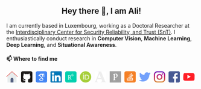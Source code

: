 <h2 style="text-align: center;">Hey there 👋, I am Ali!</h2>

I am currently based in Luxembourg, working as a Doctoral Researcher at the [Interdisciplinary Center for Security Reliability, and Trust (SnT)](https://wwwen.uni.lu/snt "Interdisciplinary Center for Security Reliability, and Trust (SnT)"). I enthusiastically conduct research in **Computer Vision**, **Machine Learning**, **Deep Learning**, and **Situational Awareness**.

#### 📫 Where to find me

<div style="display: grid; gap: 4px; grid-auto-flow: column; align-items: center;">
<a href="https://wwwen.uni.lu/snt/people/ali_tourani" target="_blank"><img src="logos/home.svg" width="30px" alt="Home" /></a>
<a href="https://github.com/alitourani" target="_blank"><img src="logos/github.svg" width="30px" alt="GitHub" /></a>
<a href="http://scholar.google.com/citations?user=_VkNRkUAAAAJ&hl=en" target="_blank"><img src="logos/gscholar.svg" width="30px" alt="Google Scholar" /></a>
<a href="https://ir.linkedin.com/in/alitourani" target="_blank"><img src="logos/linkedin.svg" width="30px" alt="LinkedIn" /></a>
<a href="https://www.researchgate.net/profile/Ali_Tourani" target="_blank"><img src="logos/researchgate.svg" width="30px" alt="Researchgate" /></a>
<a href="https://orcid.org/0000-0002-6955-1172" target="_blank"><img src="logos/orcid.svg" width="30px" alt="ORCID" /></a>
<a href="https://uni-lu.academia.edu/AliTourani" target="_blank"><img src="logos/academia.svg" width="30px" alt="Academia" /></a>
<a href="https://publons.com/researcher/4901888/ali-tourani/" target="_blank"><img src="logos/publons.svg" width="30px" alt="Publons" /></a>
<a href="https://stackoverflow.com/users/2425822/alex-trn" target="_blank"><img src="logos/stackoverflow.svg" width="30px" alt="StackOverflow" /></a>
<a href="https://twitter.com/a_tourani" target="_blank"><img src="logos/twitter.svg" width="30px" alt="Twitter" /></a>
<a href="https://www.instagram.com/alitourani_" target="_blank"><img src="logos/instagram.svg" width="30px" alt="Instagram" /></a>
<a href="https://www.facebook.com/ali.tourani/" target="_blank"><img src="logos/facebook.svg" width="30px" alt="Facebook" /></a>
<a href="https://www.youtube.com/channel/UCYdzpT7xd0IJl0u7OF7uZ6A" target="_blank"><img src="logos/youtube.svg" width="30px" alt="YouTube" /></a>
</div>
